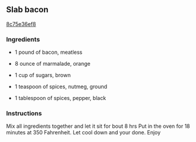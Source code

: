 ## Slab bacon

[8c75e36ef8](https://cookpad.com/us/recipes/363572-slab-bacon)

### Ingredients

 - 1 pound of bacon, meatless

 - 8 ounce of marmalade, orange

 - 1 cup of sugars, brown

 - 1 teaspoon of spices, nutmeg, ground

 - 1 tablespoon of spices, pepper, black

### Instructions

Mix all ingredients together and let it sit for bout 8 hrs Put in the oven for 18 minutes at 350 Fahrenheit. Let cool down and your done. Enjoy
